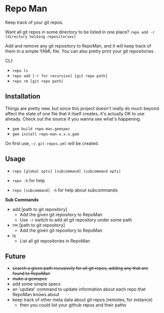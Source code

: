 # Repo Man

Keep track of your git repos.

Want all git repos in some directory to be listed in one place?
`repo add -r [directory holding repositories]`

Add and remove any git repository to RepoMan, and it will keep
track of them in a simple YAML file. You can also pretty print
your git repositories.

CLI: 
- `repo ls` 
- `repo add [-r for recursive] [git repo path]` 
- `repo rm [git repo path]`

## Installation

Things are pretty new, but since this project doesn't really do
much beyond affect the state of one file that it itself creates, it's actually
OK to use already. Check out the source if you wanna see what's happening.

- `gem build repo-man.gemspec`
- `gem install repo-man-x.x.x.gem`

On first use, `~/.git-repos.yml` will be created.

## Usage

- `repo [global opts] [subcommand] [subcommand opts]`

- `repo -h` for help

- `repo [subcommand] -h` for help about subcommands

**Sub Commands**

- add [path to git repository]
    - Add the given git repository to RepoMan
    - Use `-r` switch to add all git repository under some path
- rm  [path to git repository]
    - Add the given git repository to RepoMan
- ls
    - List all git repositories in RepoMan

## Future

- ~~search a given path recusively for all git repos, adding any that
are found to RepoMan~~
- ~~make a gemspec~~
- add some simple specs
- an 'update' command to update information about each repo that RepoMan
knows about
- keep track of other meta data about git repos (remotes, for instance)
    - then you could list your github repos and their paths

